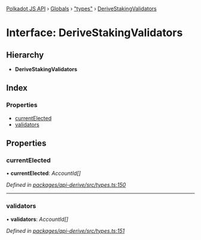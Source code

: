 [Polkadot JS API](../README.md) › [Globals](../globals.md) › ["types"](../modules/_types_.md) › [DeriveStakingValidators](_types_.derivestakingvalidators.md)

# Interface: DeriveStakingValidators

## Hierarchy

* **DeriveStakingValidators**

## Index

### Properties

* [currentElected](_types_.derivestakingvalidators.md#currentelected)
* [validators](_types_.derivestakingvalidators.md#validators)

## Properties

###  currentElected

• **currentElected**: *AccountId[]*

*Defined in [packages/api-derive/src/types.ts:150](https://github.com/polkadot-js/api/blob/01f3666cc/packages/api-derive/src/types.ts#L150)*

___

###  validators

• **validators**: *AccountId[]*

*Defined in [packages/api-derive/src/types.ts:151](https://github.com/polkadot-js/api/blob/01f3666cc/packages/api-derive/src/types.ts#L151)*
